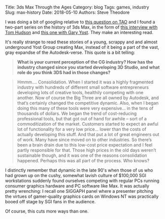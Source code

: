 Title: 3ds Max Through the Ages
Category: blog
Tags: games, industry
Slug: max-history
Date: 2018-05-10
Authors: Steve Theodore

I was doing a bit of googling relative to [this question on TAO](http://discourse.techart.online/t/history-of-python-in-cg/9863) and I found a two-part series on the history of 3ds Max, in the form of [this interview with Tom Hudson](http://cgpress.org/archives/cgarticles/the_history_of_3d_studio) and [this one with Gary Yost](http://cgpress.org/archives/cgarticles/the_history_of_3d_studio_pt2).  They make an interesting read.

<!--jump-->

It's really strange to read these stories of a young, scrappy and and almost underground Yost Group creating Max, instead of it being a part of the vast, gray expandse of the Autodesk-verse.  This quote is a bit telling:

>  **What is your current perception of the CG industry? How has the industry changed since you started developing 3D Studio, and what role do you think 3DS had in those changes?**

> Hmmm….  Consolidation.  When I started it was a highly fragmented industry with hundreds of different small software entrepreneurs developing lots of creative tools, healthily competing with one another.  Now of course the Big Three are all owned by Autodesk, and that’s certainly changed the competitive dynamic.  Also, when I began doing this many of these tools were very expensive… in the tens of thousands of dollars.  We began the trend of cost-reducing professional tools, but that got out of hand for awhile – sort of a commoditization of the market.  Customers started to expect an awful lot of functionality for a very low price… lower than the costs of actually developing this stuff.  And that put a lot of great engineers out of work.  Many have since moved on to other industries.  So there’s been a brain drain due to this low-cost price expectation and I feel partly responsible for that.  Those high prices in the old days weren’t sustainable though, and it was one of the reasons consolidation happened.  Perhaps this was all part of the process.  Who knows?

I distinctly remember that dynamic in the late 90's when those of us who had grown up on the cushy, somewhat lavish culture of $100,000 SGI workstations suddenly found ourselves competing with regular PCs running consumer graphics hardware and PC software like Max.  It was actually pretty wrenching: I recall one SIGGAPH panel where a presenter pitching the virtues of gamer-quality graphics cards on Windows NT was practically booed off stage by SGI fans in the audience.  

Of course, this cuts more ways than one.

